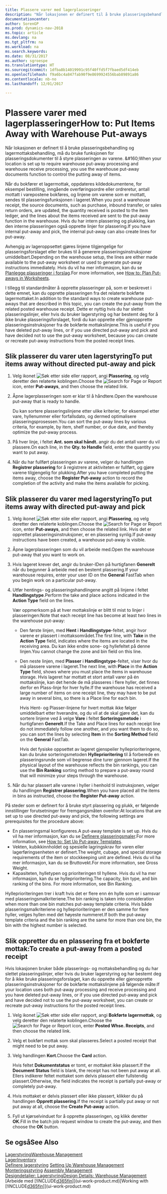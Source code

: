 ```yaml
---
title: Plassere varer med lagerplasseringer
description: "Når lokasjonen er definert til å bruke plasseringsbehandling og lagermottaksbehandling, må du bruke funksjonen for plasseringsdokumenter til å styre plasseringen av varene. &amp;#160;"
documentationcenter: 
author: SorenGP
ms.prod: dynamics-nav-2018
ms.topic: article
ms.devlang: na
ms.tgt_pltfrm: na
ms.workload: na
ms.search.keywords: 
ms.date: 08/31/2017
ms.author: sgroespe
ms.translationtype: HT
ms.sourcegitcommit: 1dfba8b14019991c95f40ffd5f7fbaed5df414eb
ms.openlocfilehash: f9a6bc4a847fab90f9e8699924556bab89891a86
ms.contentlocale: nb-no
ms.lasthandoff: 12/01/2017

---
```

# <a name="how-to-put-items-away-with-warehouse-put-aways"></a><span data-ttu-id="d2b01-103">Plassere varer med lagerplasseringer</span><span class="sxs-lookup"><span data-stu-id="d2b01-103">How to: Put Items Away with Warehouse Put-aways</span></span>
<span data-ttu-id="d2b01-104">Når lokasjonen er definert til å bruke plasseringsbehandling og lagermottaksbehandling, må du bruke funksjonen for plasseringsdokumenter til å styre plasseringen av varene. &amp;#160;</span><span class="sxs-lookup"><span data-stu-id="d2b01-104">When your location is set up to require warehouse put-away processing and warehouse receive processing, you use the warehouse put-away documents function to control the putting away of items.</span></span>  

<span data-ttu-id="d2b01-105">Når du bokfører et lagermottak, oppdateres kildedokumentene, for eksempel bestilling, inngående overføringsordre eller ordreretur, antall mottatt i varepostene bokføres, og linjene om varene som er mottatt, sendes til plasseringsfunksjonen i lageret.</span><span class="sxs-lookup"><span data-stu-id="d2b01-105">When you post a warehouse receipt, the source documents, such as purchase, inbound transfer, or sales return orders, are updated, the quantity received is posted to the item ledger, and the lines about the items received are sent to the put-away function in the warehouse.</span></span> <span data-ttu-id="d2b01-106">Hvis du har intern plassering og plukking, kan den interne plasseringen også opprette linjer for plassering.</span><span class="sxs-lookup"><span data-stu-id="d2b01-106">If you have internal put-away and pick, the internal put-away can also create lines for put-away.</span></span>  

<span data-ttu-id="d2b01-107">Avhengig av lageroppsettet gjøres linjene tilgjengelige for plasseringsforslaget eller brukes til å generere plasseringsinstruksjoner umiddelbart.</span><span class="sxs-lookup"><span data-stu-id="d2b01-107">Depending on the warehouse setup, the lines are either made available to the put-away worksheet or used to generate put-away instructions immediately.</span></span> <span data-ttu-id="d2b01-108">Hvis du vil ha mer informasjon, kan du se [Planlegge plasseringer i forslag](warehouse-how-to-plan-put-aways-in-worksheets.md).</span><span class="sxs-lookup"><span data-stu-id="d2b01-108">For more information, see [How to: Plan Put-aways in Worksheets](warehouse-how-to-plan-put-aways-in-worksheets.md).</span></span>  

<span data-ttu-id="d2b01-109">I tillegg til standardmåter å opprette plasseringer på, som er beskrevet i dette emnet, kan du opprette plasseringen fra det relaterte bokførte lagermottaket.</span><span class="sxs-lookup"><span data-stu-id="d2b01-109">In addition to the standard ways to create warehouse put-aways that are described in this topic, you can create the put-away from the related posted warehouse receipt.</span></span> <span data-ttu-id="d2b01-110">Dette er nyttig hvis du har slettet plasseringslinjer, eller hvis du bruker lagerstyring og har bestemt deg for å ikke bruke plasseringsforslaget, fordi du kan opprette eller gjenopprette plasseringsinstruksjoner fra de bokførte mottakslinjene.</span><span class="sxs-lookup"><span data-stu-id="d2b01-110">This is useful if you have deleted put-away lines, or if you use directed put-away and pick and have decided not to use the put-away worksheet, because you can create or recreate put-away instructions from the posted receipt lines.</span></span>  

## <a name="to-put-items-away-without-directed-put-away-and-pick"></a><span data-ttu-id="d2b01-111">Slik plasserer du varer uten lagerstyring</span><span class="sxs-lookup"><span data-stu-id="d2b01-111">To put items away without directed put-away and pick</span></span>  
1.  <span data-ttu-id="d2b01-112">Velg ikonet ![Søk etter side eller rapport](media/ui-search/search_small.png "Søk etter side eller rapport"), angi **Plassering**, og velg deretter den relaterte koblingen.</span><span class="sxs-lookup"><span data-stu-id="d2b01-112">Choose the ![Search for Page or Report](media/ui-search/search_small.png "Search for Page or Report icon") icon, enter **Put-aways**, and then choose the related link.</span></span>  
2.  <span data-ttu-id="d2b01-113">Åpne lagerplasseringen som er klar til å håndtere.</span><span class="sxs-lookup"><span data-stu-id="d2b01-113">Open the warehouse put-away that is ready to handle.</span></span>  

    <span data-ttu-id="d2b01-114">Du kan sortere plasseringslinjene etter ulike kriterier, for eksempel etter vare, hyllenummer eller forfallsdato, og dermed optimalisere plasseringsprosessen.</span><span class="sxs-lookup"><span data-stu-id="d2b01-114">You can sort the put-away lines by various criteria, for example, by item, shelf number, or due date, and thereby optimize the put-away process.</span></span>  
3.  <span data-ttu-id="d2b01-115">På hver linje, i feltet **Ant. som skal håndt.** angir du det antall varer du vil plassere.</span><span class="sxs-lookup"><span data-stu-id="d2b01-115">On each line, in the **Qty. to Handle** field, enter the quantity you want to put away.</span></span>  
4.  <span data-ttu-id="d2b01-116">Når du har fullført plasseringen av varene, velger du handlingen **Registrer plassering** for å registrere at aktiviteten er fullført, og gjøre varene tilgjengelig for plukking.</span><span class="sxs-lookup"><span data-stu-id="d2b01-116">After you have completed putting the items away, choose the **Register Put-away** action to record the completion of the activity and make the items available for picking.</span></span>  

## <a name="to-put-items-away-with-directed-put-away-and-pick"></a><span data-ttu-id="d2b01-117">Slik plasserer du varer med lagerstyring</span><span class="sxs-lookup"><span data-stu-id="d2b01-117">To put items away with directed put-away and pick</span></span>  
1.  <span data-ttu-id="d2b01-118">Velg ikonet ![Søk etter side eller rapport](media/ui-search/search_small.png "Søk etter side eller rapport"), angi **Plassering**, og velg deretter den relaterte koblingen.</span><span class="sxs-lookup"><span data-stu-id="d2b01-118">Choose the ![Search for Page or Report](media/ui-search/search_small.png "Search for Page or Report icon") icon, enter **Put-aways**, and then choose the related link.</span></span>
    <span data-ttu-id="d2b01-119">Hvis det er opprettet plasseringsinstruksjoner, er en plassering synlig.</span><span class="sxs-lookup"><span data-stu-id="d2b01-119">If put-away instructions have been created, a warehouse put-away is visible.</span></span>  
2.  <span data-ttu-id="d2b01-120">Åpne lagerplasseringen som du vil arbeide med.</span><span class="sxs-lookup"><span data-stu-id="d2b01-120">Open the warehouse put-away that you want to work on.</span></span>  
3.  <span data-ttu-id="d2b01-121">Hvis lageret krever det, angir du bruker-IDen på hurtigfanen **Generelt** når du begynner å arbeide med en bestemt plassering.</span><span class="sxs-lookup"><span data-stu-id="d2b01-121">If your warehouse requires, enter your user ID on the **General** FastTab when you begin work on a particular put-away.</span></span>  
4.  <span data-ttu-id="d2b01-122">Utfør hentings- og plasseringshandlingene angitt på linjene i feltet **Handlingstype**.</span><span class="sxs-lookup"><span data-stu-id="d2b01-122">Perform the take and place actions indicated in the **Action Type** field on the lines.</span></span>  

    <span data-ttu-id="d2b01-123">Vær oppmerksom på at hver mottakslinje er blitt til mist to linjer i plasseringen:</span><span class="sxs-lookup"><span data-stu-id="d2b01-123">Note that each receipt line has become at least two lines in the warehouse put-away:</span></span>  

    -   <span data-ttu-id="d2b01-124">Den første linjen, med **Hent** i **Handlingstype**-feltet, angir hvor varene er plassert i mottaksområdet.</span><span class="sxs-lookup"><span data-stu-id="d2b01-124">The first line, with **Take** in the **Action Type** field, indicates where the items are located in the receiving area.</span></span> <span data-ttu-id="d2b01-125">Du kan ikke endre sone- og hyllefeltet på denne linjen.</span><span class="sxs-lookup"><span data-stu-id="d2b01-125">You cannot change the zone and bin field on this line.</span></span>  
    -   <span data-ttu-id="d2b01-126">Den neste linjen, med **Plasser** i **Handlingstype**-feltet, viser hvor du må plassere varene i lageret.</span><span class="sxs-lookup"><span data-stu-id="d2b01-126">The next line, with **Place** in the **Action Type** field, shows where you must place the items in warehouse storage.</span></span> <span data-ttu-id="d2b01-127">Hvis lageret har mottatt et stort antall varer på én mottakslinje, kan det hende de må plasseres i flere hyller, det finnes derfor en Plass-linje for hver hylle.</span><span class="sxs-lookup"><span data-stu-id="d2b01-127">If the warehouse has received a large number of items on one receipt line, they may have to be put away in several bins, so there is a Place line for each bin.</span></span>  

        <span data-ttu-id="d2b01-128">Hvis Hent- og Plasser-linjene for hvert mottak ikke følger umiddelbart etter hverandre, og du vil at de skal gjøre det, kan du sortere linjene ved å velge **Vare** i feltet **Sorteringsmetode** i hurtigfanen **Generelt**.</span><span class="sxs-lookup"><span data-stu-id="d2b01-128">If the Take and Place lines for each receipt line do not immediately follow one another, and you want them to do so, you can sort the lines by selecting **Item** in the **Sorting Method** field on the **General** FastTab.</span></span>  

        <span data-ttu-id="d2b01-129">Hvis det fysiske oppsettet av lageret gjenspeiler hylleprioriteringene, kan du bruke sorteringsmetoden **Hylleprioritering** til å forberede en plasseringsrunde som vil begrense dine turer gjennom lageret.</span><span class="sxs-lookup"><span data-stu-id="d2b01-129">If the physical layout of the warehouse reflects the bin rankings, you can use the **Bin Ranking** sorting method to prepare a put-away round that will minimize your steps through the warehouse.</span></span>  

5.  <span data-ttu-id="d2b01-130">Når du har plassert alle varene i hyller i henhold til instruksjonen, velger du handlingen **Registrer plassering**.</span><span class="sxs-lookup"><span data-stu-id="d2b01-130">When you have placed all the items in bins as instructed, choose the **Register Put-away** action.</span></span>  

<span data-ttu-id="d2b01-131">På steder som er definert for å bruke styrt plassering og plukk, er følgende innstillinger forutsetninger for fremgangsmåten ovenfor:</span><span class="sxs-lookup"><span data-stu-id="d2b01-131">At locations that are set up to use directed put-away and pick, the following settings are prerequisites for the procedure above:</span></span>  

- <span data-ttu-id="d2b01-132">En plasseringsmal konfigureres.</span><span class="sxs-lookup"><span data-stu-id="d2b01-132">A put-away template is set up.</span></span> <span data-ttu-id="d2b01-133">Hvis du vil ha mer informasjon, kan du se [Definere plasseringsmaler](warehouse-how-to-set-up-put-away-templates.md).</span><span class="sxs-lookup"><span data-stu-id="d2b01-133">For more information, see [How to: Set Up Put-away Templates](warehouse-how-to-set-up-put-away-templates.md).</span></span>  
- <span data-ttu-id="d2b01-134">Vekten, kubikkinnholdet og spesielle lagringskrav for varen eller lagerføringsenheten er definert.</span><span class="sxs-lookup"><span data-stu-id="d2b01-134">The weight, cubage, and special storage requirements of the item or stockkeeping unit are defined.</span></span> <span data-ttu-id="d2b01-135">Hvis du vil ha mer informasjon, kan du se Bruttovekt.</span><span class="sxs-lookup"><span data-stu-id="d2b01-135">For more information, see Gross Weight.</span></span>  
- <span data-ttu-id="d2b01-136">Kapasiteten, hylletypen og prioriteringen til hyllene. Hvis du vil ha mer informasjon, kan du se hylleprioritering.</span><span class="sxs-lookup"><span data-stu-id="d2b01-136">The capacity, bin type, and bin ranking of the bins. For more information, see Bin Ranking.</span></span>  

<span data-ttu-id="d2b01-137">Hylleprioriteringen trer i kraft hvis det er flere enn én hylle som er i samsvar med plasseringsmalkriteriene.</span><span class="sxs-lookup"><span data-stu-id="d2b01-137">The bin ranking is taken into consideration when more than one bin matches put-away template criteria.</span></span> <span data-ttu-id="d2b01-138">Hvis både plasseringsmalkriteriene og hylleprioriteringen er den samme for flere hyller, velges hyllen med det høyeste nummeret.</span><span class="sxs-lookup"><span data-stu-id="d2b01-138">If both the put-away template criteria and the bin ranking are the same for more than one bin, the bin with the highest number is selected.</span></span>

## <a name="to-create-a-put-away-from-a-posted-receipt"></a><span data-ttu-id="d2b01-139">Slik oppretter du en plassering fra et bokførte mottak:</span><span class="sxs-lookup"><span data-stu-id="d2b01-139">To create a put-away from a posted receipt</span></span>  
 <span data-ttu-id="d2b01-140">Hvis lokasjonen bruker både plasserings- og mottaksbehandling og du har slettet plasseringslinjer, eller hvis du bruker lagerstyring og har bestemt deg for å ikke bruke plasseringsforslaget, kan du opprette eller gjenopprette plasseringsinstruksjoner for de bokførte mottakslinjene på følgende måte:</span><span class="sxs-lookup"><span data-stu-id="d2b01-140">If your location uses both put-away processing and receive processing and you have deleted put-away lines, or if you use directed put-away and pick and have decided not to use the put-away worksheet, you can create or recreate put-away instructions for the posted receipt lines.</span></span>

1.  <span data-ttu-id="d2b01-141">Velg ikonet ![Søk etter side eller rapport](media/ui-search/search_small.png "Søk etter side eller rapport"), angi **Bokførte lagermottak**, og velg deretter den relaterte koblingen.</span><span class="sxs-lookup"><span data-stu-id="d2b01-141">Choose the ![Search for Page or Report](media/ui-search/search_small.png "Search for Page or Report icon") icon, enter **Posted Whse. Receipts**, and then choose the related link.</span></span>  
2.  <span data-ttu-id="d2b01-142">Velg et bokført mottak som skal plasseres.</span><span class="sxs-lookup"><span data-stu-id="d2b01-142">Select a posted receipt that might need to be put away.</span></span>  
3.  <span data-ttu-id="d2b01-143">Velg handlingen **Kort**.</span><span class="sxs-lookup"><span data-stu-id="d2b01-143">Choose the **Card** action.</span></span>  

    <span data-ttu-id="d2b01-144">Hvis feltet **Dokumentstatus** er tomt, er mottaket ikke plassert.</span><span class="sxs-lookup"><span data-stu-id="d2b01-144">If the **Document Status** field is blank, the receipt has not been put away at all.</span></span> <span data-ttu-id="d2b01-145">Ellers indikerer feltet mottaket som delvis plassert eller fullstendig plassert.</span><span class="sxs-lookup"><span data-stu-id="d2b01-145">Otherwise, the field indicates the receipt is partially put-away or completely put-away.</span></span>  

4.  <span data-ttu-id="d2b01-146">Hvis mottaket er delvis plassert eller ikke plassert, klikker du på handlingen **Opprett plassering**.</span><span class="sxs-lookup"><span data-stu-id="d2b01-146">If the receipt is partially put away or not put away at all, choose the **Create Put-away** action.</span></span>  
5.  <span data-ttu-id="d2b01-147">Fyll ut kjørselvinduet for å opprette plasseringen, og klikk deretter **OK**.</span><span class="sxs-lookup"><span data-stu-id="d2b01-147">Fill in the batch job request window to create the put-away, and then choose the **OK** button.</span></span>   

## <a name="see-also"></a><span data-ttu-id="d2b01-148">Se også</span><span class="sxs-lookup"><span data-stu-id="d2b01-148">See Also</span></span>  
[<span data-ttu-id="d2b01-149">Lagerstyring</span><span class="sxs-lookup"><span data-stu-id="d2b01-149">Warehouse Management</span></span>](warehouse-manage-warehouse.md)  
[<span data-ttu-id="d2b01-150">Lager</span><span class="sxs-lookup"><span data-stu-id="d2b01-150">Inventory</span></span>](inventory-manage-inventory.md)  
<span data-ttu-id="d2b01-151">[Definere lagerstyring](warehouse-setup-warehouse.md)   </span><span class="sxs-lookup"><span data-stu-id="d2b01-151">[Setting Up Warehouse Management](warehouse-setup-warehouse.md)   </span></span>  
<span data-ttu-id="d2b01-152">[Monteringsstyring](assembly-assemble-items.md)  </span><span class="sxs-lookup"><span data-stu-id="d2b01-152">[Assembly Management](assembly-assemble-items.md)  </span></span>  
[<span data-ttu-id="d2b01-153">Designdetaljer: Lagerstyring</span><span class="sxs-lookup"><span data-stu-id="d2b01-153">Design Details: Warehouse Management</span></span>](design-details-warehouse-management.md)  
<span data-ttu-id="d2b01-154">[Arbeide med [!INCLUDE[d365fin](includes/d365fin_md.md)]](ui-work-product.md)</span><span class="sxs-lookup"><span data-stu-id="d2b01-154">[Working with [!INCLUDE[d365fin](includes/d365fin_md.md)]](ui-work-product.md)</span></span>

